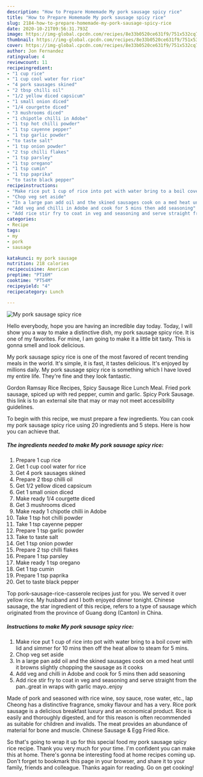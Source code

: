 ```yaml
---
description: "How to Prepare Homemade My pork sausage spicy rice"
title: "How to Prepare Homemade My pork sausage spicy rice"
slug: 2184-how-to-prepare-homemade-my-pork-sausage-spicy-rice
date: 2020-10-21T09:56:31.793Z
image: https://img-global.cpcdn.com/recipes/8e33b0520ce631f9/751x532cq70/my-pork-sausage-spicy-rice-recipe-main-photo.jpg
thumbnail: https://img-global.cpcdn.com/recipes/8e33b0520ce631f9/751x532cq70/my-pork-sausage-spicy-rice-recipe-main-photo.jpg
cover: https://img-global.cpcdn.com/recipes/8e33b0520ce631f9/751x532cq70/my-pork-sausage-spicy-rice-recipe-main-photo.jpg
author: Jon Fernandez
ratingvalue: 4
reviewcount: 11
recipeingredient:
- "1 cup rice"
- "1 cup cool water for rice"
- "4 pork sausages skined"
- "2 tbsp chilli oil"
- "1/2 yellow diced capsicum"
- "1 small onion diced"
- "1/4 courgette diced"
- "3 mushrooms diced"
- "1 chipotle chilli in Adobe"
- "1 tsp hot chilli powder"
- "1 tsp cayenne pepper"
- "1 tsp garlic powder"
- "to taste salt"
- "1 tsp onion powder"
- "2 tsp chilli flakes"
- "1 tsp parsley"
- "1 tsp oregano"
- "1 tsp cumin"
- "1 tsp paprika"
- "to taste black pepper"
recipeinstructions:
- "Make rice put 1 cup of rice into pot with water bring to a boil cover with lid and simmer for 10 mins then off the heat allow to steam for 5 mins."
- "Chop veg set aside"
- "In a large pan add oil and the skined sausages cook on a med heat until it browns slightly chopping the sausage as it cooks"
- "Add veg and chilli in Adobe and cook for 5 mins then add seasoning"
- "Add rice stir fry to coat in veg and seasoning and serve straight from the pan..great in wraps with garlic mayo..enjoy"
categories:
- Recipe
tags:
- my
- pork
- sausage

katakunci: my pork sausage 
nutrition: 218 calories
recipecuisine: American
preptime: "PT16M"
cooktime: "PT54M"
recipeyield: "4"
recipecategory: Lunch

---
```



![My pork sausage spicy rice](https://img-global.cpcdn.com/recipes/8e33b0520ce631f9/751x532cq70/my-pork-sausage-spicy-rice-recipe-main-photo.jpg)

Hello everybody, hope you are having an incredible day today. Today, I will show you a way to make a distinctive dish, my pork sausage spicy rice. It is one of my favorites. For mine, I am going to make it a little bit tasty. This is gonna smell and look delicious.

My pork sausage spicy rice is one of the most favored of recent trending meals in the world. It's simple, it is fast, it tastes delicious. It's enjoyed by millions daily. My pork sausage spicy rice is something which I have loved my entire life. They're fine and they look fantastic.

Gordon Ramsay Rice Recipes, Spicy Sausage Rice Lunch Meal. Fried pork sausage, spiced up with red pepper, cumin and garlic. Spicy Pork Sausage. this link is to an external site that may or may not meet accessibility guidelines.


To begin with this recipe, we must prepare a few ingredients. You can cook my pork sausage spicy rice using 20 ingredients and 5 steps. Here is how you can achieve that.

<!--inarticleads1-->

##### The ingredients needed to make My pork sausage spicy rice:

1. Prepare 1 cup rice
1. Get 1 cup cool water for rice
1. Get 4 pork sausages skined
1. Prepare 2 tbsp chilli oil
1. Get 1/2 yellow diced capsicum
1. Get 1 small onion diced
1. Make ready 1/4 courgette diced
1. Get 3 mushrooms diced
1. Make ready 1 chipotle chilli in Adobe
1. Take 1 tsp hot chilli powder
1. Take 1 tsp cayenne pepper
1. Prepare 1 tsp garlic powder
1. Take to taste salt
1. Get 1 tsp onion powder
1. Prepare 2 tsp chilli flakes
1. Prepare 1 tsp parsley
1. Make ready 1 tsp oregano
1. Get 1 tsp cumin
1. Prepare 1 tsp paprika
1. Get to taste black pepper


Top pork-sausage-rice-casserole recipes just for you. We served it over yellow rice. My husband and I both enjoyed dinner tonight. Chinese sausage, the star ingredient of this recipe, refers to a type of sausage which originated from the province of Guang dong (Canton) in China. 

<!--inarticleads2-->

##### Instructions to make My pork sausage spicy rice:

1. Make rice put 1 cup of rice into pot with water bring to a boil cover with lid and simmer for 10 mins then off the heat allow to steam for 5 mins.
1. Chop veg set aside
1. In a large pan add oil and the skined sausages cook on a med heat until it browns slightly chopping the sausage as it cooks
1. Add veg and chilli in Adobe and cook for 5 mins then add seasoning
1. Add rice stir fry to coat in veg and seasoning and serve straight from the pan..great in wraps with garlic mayo..enjoy


Made of pork and seasoned with rice wine, soy sauce, rose water, etc., lap Cheong has a distinctive fragrance, smoky flavour and has a very. Rice pork sausage is a delicious breakfast luxury and an economical product. Rice is easily and thoroughly digested, and for this reason is often recommended as suitable for children and invalids. The meat provides an abundance of material for bone and muscle. Chinese Sausage &amp; Egg Fried Rice. 

So that's going to wrap it up for this special food my pork sausage spicy rice recipe. Thank you very much for your time. I'm confident you can make this at home. There's gonna be interesting food at home recipes coming up. Don't forget to bookmark this page in your browser, and share it to your family, friends and colleague. Thanks again for reading. Go on get cooking!
